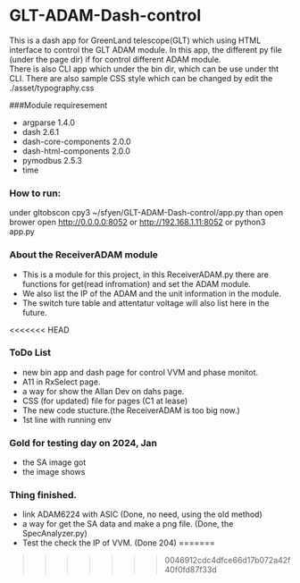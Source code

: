 # GLT-ADAM-Dash-control 

This is a dash app for GreenLand telescope(GLT) which using HTML interface to control the GLT ADAM module. 
In this app, the different py file (under the page dir)  if for control different ADAM module.  
There is also CLI app which under the bin dir, which can be use under tht CLI. 
There are also sample CSS style which can be changed by edit the ./asset/typography.css


###Module requiresement
* argparse             1.4.0
* dash                 2.6.1
* dash-core-components 2.0.0
* dash-html-components 2.0.0
* pymodbus             2.5.3
* time

### How to run:
under gltobscon cpy3 ~/sfyen/GLT-ADAM-Dash-control/app.py   than open brower open http://0.0.0.0:8052  or http://192.168.1.11:8052
or python3 app.py

### About the ReceiverADAM module
* This is a module for this project, in this ReceiverADAM.py there are functions for get(read infromation) and set the ADAM module. 
* We also list the IP of the ADAM and the unit information in the module.  
* The switch ture table and attentatur voltage will also list here in the future.


<<<<<<< HEAD
### ToDo List
* new bin app and dash page for control VVM and phase monitot. 
* A11 in RxSelect page. 
* a way for show the Allan Dev on dahs page.   
* CSS (for updated) file for pages (C1 at lease)
* The new code stucture.(the ReceiverADAM is too big now.)
* 1st line with running env


### Gold for testing day on 2024, Jan
* the SA image got
* the image shows

### Thing finished.
* link ADAM6224 with ASIC  (Done, no need, using the old method)
* a way for get the SA data and make a png file. (Done, the SpecAnalyzer.py)
* Test the check the IP of VVM.  (Done 204)
=======
>>>>>>> 0046912cdc4dfce66d17b072a42f40f0fd87f33d

